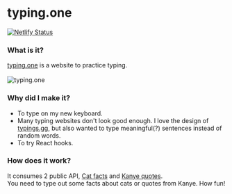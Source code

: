 # typing.one
[![Netlify Status](https://api.netlify.com/api/v1/badges/8e6b1964-7d75-4fba-93e1-386447c71cdb/deploy-status)](https://app.netlify.com/sites/focused-kirch-bb4011/deploys)
### What is it?
<a href="https://focused-kirch-bb4011.netlify.app" target="_blank">typing.one</a> is a website to practice typing.<br/>
<br/>
![typing.one](Capture.PNG)
### Why did I make it?
* To type on my new keyboard.<br/>
* Many typing websites don't look good enough. I love the design of <a href="https://typings.gg" target="_blank">typings.gg</a>, but also wanted to type meaningful(?) sentences instead of random words.<br/>
* To try React hooks.<br/>
### How does it work?
It consumes 2 public API, <a href="https://alexwohlbruck.github.io/cat-facts" target="_blank">Cat facts</a> and <a href="https://kanye.rest" target="_blank">Kanye quotes</a>.<br/>
You need to type out some facts about cats or quotes from Kanye. How fun!<br/>



